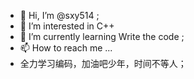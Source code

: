- 👋 Hi, I’m @sxy514 ;
- 👀 I’m interested in C++
- 🌱 I’m currently learning Write the code ;
- 📫 How to reach me ...
-  全力学习编码，加油吧少年，时间不等人；
<!---
sxy514/sxy514 is a ✨ special ✨ repository because its `README.md` (this file) appears on your GitHub profile.
You can click the Preview link to take a look at your changes.
--->
